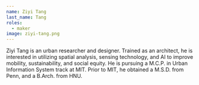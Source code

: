```yaml
---
name: Ziyi Tang
last_name: Tang
roles:
  - maker
image: ziyi-tang.png
---
```

Ziyi Tang is an urban researcher and designer. Trained as an architect, he is interested in utilizing spatial analysis, sensing technology, and AI to improve mobility, sustainability, and social equity. He is pursuing a M.C.P. in Urban Information System track at MIT. Prior to MIT, he obtained a M.S.D. from Penn, and a B.Arch. from HNU.